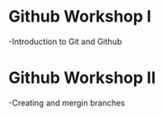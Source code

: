 # Github Workshop I
-Introduction to Git and Github

# Github Workshop II
-Creating and mergin branches
